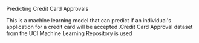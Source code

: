Predicting Credit Card Approvals

This is a machine learning model that can predict if an individual's application for a credit card will be accepted .Credit Card Approval dataset from the UCI Machine Learning Repository is used
